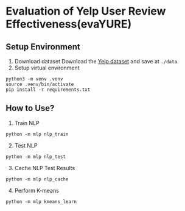 # Evaluation of Yelp User Review Effectiveness(evaYURE)

## Setup Environment
1. Download dataset
Download the [Yelp dataset](https://www.yelp.com/dataset) and save at `./data`.
2. Setup virtual environment
```
python3 -m venv .venv
source .venv/bin/activate
pip install -r requirements.txt
```

## How to Use?

1. Train NLP
```
python -m mlp nlp_train
```

2. Test NLP
```
python -m mlp nlp_test
```

3. Cache NLP Test Results
```
python -m mlp nlp_cache
```

4. Perform K-means
```
python -m mlp kmeans_learn
```

